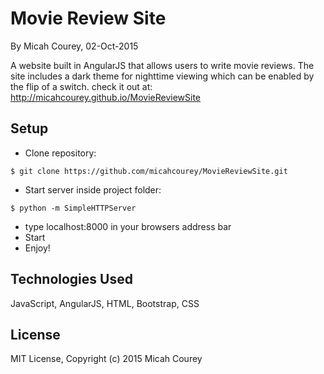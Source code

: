 Movie Review Site
=================

By Micah Courey, 02-Oct-2015

A website built in AngularJS that allows users to write movie reviews. The site includes a dark theme for nighttime viewing which can be enabled by the flip of a switch. check it out at: http://micahcourey.github.io/MovieReviewSite

Setup
----------
* Clone repository:
```console
$ git clone https://github.com/micahcourey/MovieReviewSite.git
```
* Start server inside project folder:
```console
$ python -m SimpleHTTPServer
```
* type localhost:8000 in your browsers address bar
* Start
* Enjoy!

Technologies Used
----------
JavaScript, AngularJS, HTML, Bootstrap, CSS

License
----------
MIT License, Copyright (c) 2015 Micah Courey
